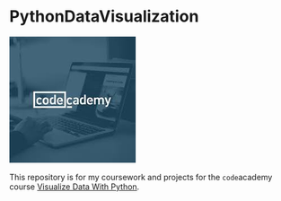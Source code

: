 # PythonDataVisualization

[![codeacademy](images/CodeAcademy.jpg)](https://www.codecademy.com/learn/paths/visualize-data-with-python)

This repository is for my coursework and projects for the `code`academy course [Visualize Data With Python](https://www.codecademy.com/learn/paths/visualize-data-with-python).

